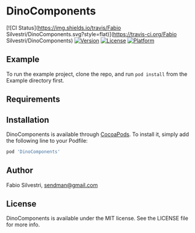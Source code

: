 # DinoComponents

[![CI Status](https://img.shields.io/travis/Fabio Silvestri/DinoComponents.svg?style=flat)](https://travis-ci.org/Fabio Silvestri/DinoComponents)
[![Version](https://img.shields.io/cocoapods/v/DinoComponents.svg?style=flat)](https://cocoapods.org/pods/DinoComponents)
[![License](https://img.shields.io/cocoapods/l/DinoComponents.svg?style=flat)](https://cocoapods.org/pods/DinoComponents)
[![Platform](https://img.shields.io/cocoapods/p/DinoComponents.svg?style=flat)](https://cocoapods.org/pods/DinoComponents)

## Example

To run the example project, clone the repo, and run `pod install` from the Example directory first.

## Requirements

## Installation

DinoComponents is available through [CocoaPods](https://cocoapods.org). To install
it, simply add the following line to your Podfile:

```ruby
pod 'DinoComponents'
```

## Author

Fabio Silvestri, sendman@gmail.com

## License

DinoComponents is available under the MIT license. See the LICENSE file for more info.
